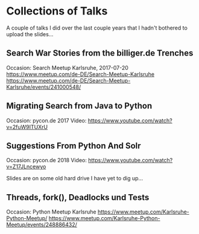 # Collections of Talks

A couple of talks I did over the last couple years that I hadn't bothered to upload the slides...

## Search War Stories from the billiger.de Trenches

Occasion: Search Meetup Karlsruhe, 2017-07-20
https://www.meetup.com/de-DE/Search-Meetup-Karlsruhe
https://www.meetup.com/de-DE/Search-Meetup-Karlsruhe/events/241000548/

## Migrating Search from Java to Python

Occasion: pycon.de 2017
Video: https://www.youtube.com/watch?v=2fuW9ITUXrU

## Suggestions From Python And Solr

Occasion: pycon.de 2018
Video: https://www.youtube.com/watch?v=Z17JLncewyo

Slides are on some old hard drive I have yet to dig up...

## Threads, fork(), Deadlocks und Tests

Occasion: Python Meetup Karlsruhe
https://www.meetup.com/Karlsruhe-Python-Meetup/
https://www.meetup.com/Karlsruhe-Python-Meetup/events/248886432/

